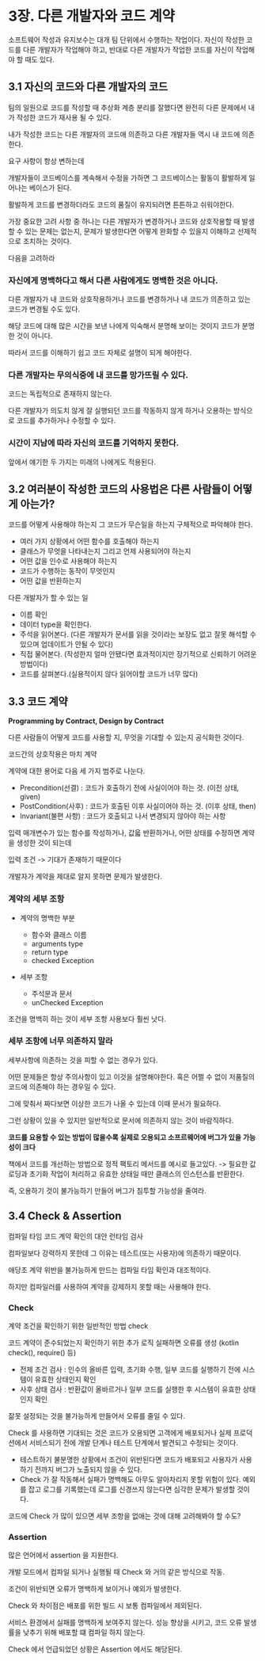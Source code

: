 # 3장. 다른 개발자와 코드 계약

소프트웨어 작성과 유지보수는 대개 팀 단위에서 수행하는 작업이다.
자신이 작성한 코드를 다른 개발자가 작업해야 하고, 반대로 다른 개발자가 작업한 코드를 자신이 작업해야 할 때도 있다.

## 3.1 자신의 코드와 다른 개발자의 코드

팀의 일원으로 코드를 작성할 때 추상화 계층 분리를 잘했다면 완전히 다른 문제에서 내가 작성한 코드가 재사용 될 수 있다.

내가 작성한 코드는 다른 개발자의 코드애 의존하고 다른 개발자들 역시 내 코드에 의존한다.

요구 사항이 항상 변하는데

개발자들이 코드베이스를 계속해서 수정을 가하면 그 코드베이스는 활동이 활발하게 일어나는 베이스가 된다.

활발하게 코드를 변경하더라도 코드의 품질이 유지되려면 튼튼하고 쉬워야한다.

가장 중요한 고려 사항 중 하나는 다른 개발자가 변경하거나 코드와 상호작용할 때 발생할 수 있는 문제는 없는지, 문제가 발생한다면 어떻게 완화할 수 있을지 이해하고 선제적으로 조치하는 것이다.

다음을 고려하라

### 자신에게 명백하다고 해서 다른 사람에게도 명백한 것은 아니다.

다른 개발자가 내 코드와 상호작용하거나 코드를 변경하거나 내 코드가 의존하고 있는 코드가 변경될 수도 있다.

해당 코드에 대해 많은 시간을 보낸 나에게 익숙해서 분명해 보이는 것이지 코드가 분명한 것이 아니다.

따라서 코드를 이해하기 쉽고 코드 자체로 설명이 되게 해야한다.

### 다른 개발자는 무의식중에 내 코드를 망가뜨릴 수 있다.

코드는 독립적으로 존재하지 않는다.

다른 개발자가 의도치 않게 잘 실행되던 코드를 작동하지 않게 하거나 오용하는 방식으로 코드를 추가하거나 수정할 수 있다.

### 시간이 지남에 따라 자신의 코드를 기억하지 못한다.

앞에서 얘기한 두 가지는 미래의 나에게도 적용된다.

## 3.2 여러분이 작성한 코드의 사용법은 다른 사람들이 어떻게 아는가?

코드를 어떻게 사용해야 하는지 그 코드가 무슨일을 하는지 구체적으로 파악해야 한다.

- 여러 가지 상황에서 어떤 함수를 호출해야 하는지
- 클래스가 무엇을 나타내는지 그리고 언제 사용되어야 하는지
- 어떤 값을 인수로 사용해야 하는지
- 코드가 수행하는 동작이 무엇인지
- 어떤 값을 반환하는지

다른 개발자가 할 수 있는 일

- 이름 확인
- 데이터 type을 확인한다.
- 주석을 읽어본다. (다른 개발자가 문서를 읽을 것이라는 보장도 없고 잘못 해석할 수 있으며 업데이트가 안될 수 있다)
- 직접 물어본다. (작성한지 얼마 안됐다면 효과적이지만 장기적으로 신뢰하기 어려운 방법이다)
- 코드를 살펴본다.(실용적이지 않다 읽어야할 코드가 너무 많다)

## 3.3 코드 계약

**Programming by Contract, Design by Contract**

다른 사람들이 어떻게 코드를 사용할 지, 무엇을 기대할 수 있는지 공식화한 것이다.

코드간의 상호작용은 마치 계약

계약에 대한 용어로 다음 세 가지 범주로 나눈다.

- Precondition(선결) : 코드가 호출하기 전에 사실이어야 하는 것. (이전 상태, given)
- PostCondition(사후) : 코드가 호출된 이후 사실이어야 하는 것. (이후 상태, then)
- Invariant(불편 사항) : 코드가 호출되고 나서 변경되지 않아야 하는 사항

입력 매개변수가 있는 함수를 작성하거나, 값읇 반환하거나, 어떤 상태를 수정하면 계약을 생성한 것이 되는데

입력 조건 -> 기대가 존재하기 때문이다

개발자가 계약을 제대로 알지 못하면 문제가 발생한다.

### 계약의 세부 조항

- 계약의 명백한 부분
  - 함수와 클래스 이름
  - arguments type
  - return type
  - checked Exception

- 세부 조항
  - 주석문과 문서
  - unChecked Exception

조건을 명백히 하는 것이 세부 조항 사용보다 훨씬 낫다.

### 세부 조항에 너무 의존하지 말라

세부사항에 의존하는 것을 피할 수 없는 경우가 있다.

어떤 문제들은 항상 주의사항이 있고 이것을 설명해야한다. 혹은 어쩔 수 없이 저품질의 코드에 의존해야 하는 경우일 수 있다.

그에 맞춰서 짜다보면 이상한 코드가 나올 수 있는데 이때 문서가 필요하다.

그런 상황이 있을 수 있지만 일반적으로 문서에 의존하지 않는 것이 바람직하다.

**코드를 요용할 수 있는 방법이 많을수록 실제로 오용되고 소프르웨어에 버그가 있을 가능성이 크다**

책에서 코드를 개선하는 방법으로 정적 팩토리 메서드를 예시로 들고있다.
-> 필요한 값 로딩과 초기화 작업이 처리하고 유효한 상태일 때만 클래스의 인스턴스를 반환한다.

즉, 오용하기 것이 불가능하기 만들어 버그가 침투할 가능성을 줄여라.

## 3.4 Check & Assertion

컴파일 타임 코드 계약 확인의 대안 런타임 검사

컴파일보다 강력하지 못한데 그 이유는 테스트(또는 사용자)에 의존하기 때문이다. 

애당초 계약 위반을 불가능하게 만드는 컴파일 타임 확인과 대조적이다.

하지만 컴파일러를 사용하여 계약을 강제하지 못할 때는 사용해야 한다.

### Check

계약 조건을 확인하기 위한 일반적인 방법 check

코드 계약이 준수되었는지 확인하기 위한 추가 로직 실패하면 오류를 생성 (kotlin check(), require() 등)

- 전제 조건 검사 : 인수의 올바른 입력, 초기화 수행, 일부 코드를 실행하기 전에 시스템이 유효한 상태인지 확인
- 사후 상태 검사 : 반환값이 올바르거나 일부 코드를 실행한 후 시스템이 유효한 상태인지 확인

잚못 설정되는 것을 불가능하게 만들어서 오류를 줄일 수 있다.

Check 를 사용하면 기대되는 것은 코드가 오용되면 고객에게 배포되거나 실제 프로덕션에서 서비스되기 전에 개발 단계나 테스트 단계에서 발견되고 수정되는 것이다.

- 테스트하기 불분명한 상황에서 조건이 위반된다면 코드가 배포되고 사용자가 사용하기 전까지 버그가 노출되지 않을 수 있다.
- Check 가 잘 작동해서 실패가 명백해도 아무도 알아차리지 못할 위험이 있다. 예외를 잡고 로그를 기록했는데 로그를 신경쓰지 않는다면 심각한 문제가 발생할 것이다.

코드에 Check 가 많이 있으면 세부 조항을 없애는 것에 대해 고려해봐야 할 수도?

### Assertion 

많은 언어에서 assertion 을 지원한다. 

개발 모드에서 컴파일 되거나 실행될 때 Check 와 거의 같은 방식으로 작동.

조건이 위반되면 오류가 명백하게 보이거나 예외가 발생한다.

Check 와 차이점은 배포를 위한 빌드 시 보통 컴파일에서 제외된다. 

서비스 환경에서 실패를 명백하게 보여주지 않는다. 
성능 향상을 시키고, 코드 오류 발생률을 낮추기 위해 배포할 떄 컴파일 하지 않는다.

Check 에서 언급되었던 상황은 Assertion 에서도 해당된다.
